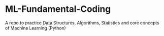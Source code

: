 # ML-Fundamental-Coding
A repo to practice Data Structures, Algorithms, Statistics and core concepts of Machine Learning (Python)
